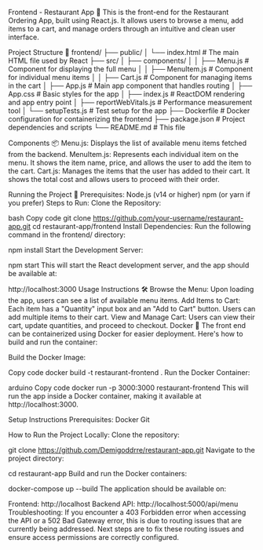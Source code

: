 Frontend - Restaurant App 🍔
This is the front-end for the Restaurant Ordering App, built using React.js. It allows users to browse a menu, add items to a cart, and manage orders through an intuitive and clean user interface.

Project Structure 📁
frontend/
├── public/
│   └── index.html  # The main HTML file used by React
├── src/
│   ├── components/
│   │   ├── Menu.js         # Component for displaying the full menu
│   │   ├── MenuItem.js     # Component for individual menu items
│   │   ├── Cart.js         # Component for managing items in the cart
│   ├── App.js              # Main app component that handles routing
│   ├── App.css             # Basic styles for the app
│   ├── index.js            # ReactDOM rendering and app entry point
│   ├── reportWebVitals.js  # Performance measurement tool
│   └── setupTests.js       # Test setup for the app
├── Dockerfile              # Docker configuration for containerizing the frontend
├── package.json            # Project dependencies and scripts
└── README.md               # This file

Components 📦
Menu.js: Displays the list of available menu items fetched from the backend.
MenuItem.js: Represents each individual item on the menu. It shows the item name, price, and allows the user to add the item to the cart.
Cart.js: Manages the items that the user has added to their cart. It shows the total cost and allows users to proceed with their order.

Running the Project 🚀
Prerequisites:
Node.js (v14 or higher)
npm (or yarn if you prefer)
Steps to Run:
Clone the Repository:

bash
Copy code
git clone https://github.com/your-username/restaurant-app.git
cd restaurant-app/frontend
Install Dependencies: Run the following command in the frontend/ directory:


npm install
Start the Development Server:


npm start
This will start the React development server, and the app should be available at:


http://localhost:3000
Usage Instructions 🛠️
Browse the Menu: Upon loading the app, users can see a list of available menu items.
Add Items to Cart: Each item has a "Quantity" input box and an "Add to Cart" button. Users can add multiple items to their cart.
View and Manage Cart: Users can view their cart, update quantities, and proceed to checkout.
Docker 🐳
The front end can be containerized using Docker for easier deployment. Here's how to build and run the container:

Build the Docker Image:

Copy code
docker build -t restaurant-frontend .
Run the Docker Container:

arduino
Copy code
docker run -p 3000:3000 restaurant-frontend
This will run the app inside a Docker container, making it available at http://localhost:3000.


Setup Instructions
Prerequisites:
Docker
Git

How to Run the Project Locally:
Clone the repository:


git clone https://github.com/Demigoddrre/restaurant-app.git
Navigate to the project directory:


cd restaurant-app
Build and run the Docker containers:


docker-compose up --build
The application should be available on:

Frontend: http://localhost
Backend API: http://localhost:5000/api/menu
Troubleshooting:
If you encounter a 403 Forbidden error when accessing the API or a 502 Bad Gateway error, this is due to routing issues that are currently being addressed.
Next steps are to fix these routing issues and ensure access permissions are correctly configured.